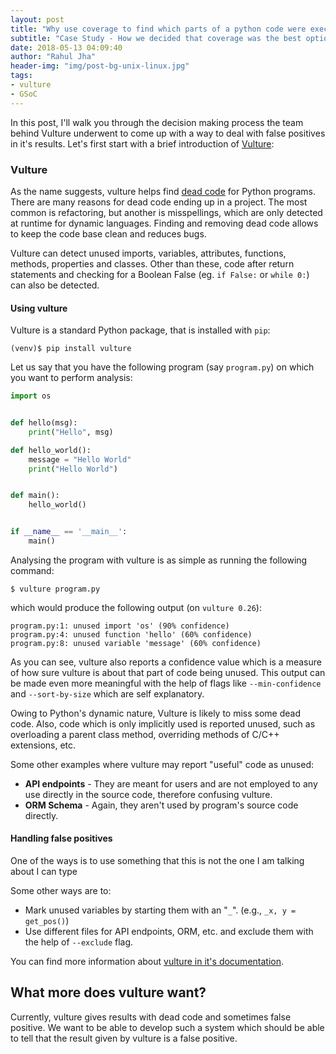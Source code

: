 ```yaml
---
layout: post
title: "Why use coverage to find which parts of a python code were executed?"
subtitle: "Case Study - How we decided that coverage was the best option for detecting false positives in vulture."
date: 2018-05-13 04:09:40
author: "Rahul Jha"
header-img: "img/post-bg-unix-linux.jpg"
tags:
- vulture
- GSoC
---
```


In this post, I'll walk you through the decision making process the team behind Vulture underwent to come up with a way to deal with false positives in it's results. Let's first start with a brief introduction of [Vulture](https://github.com/jendrikseipp/vulture):

### Vulture

As the name suggests, vulture helps find [dead code](https://en.wikipedia.org/wiki/Dead_code) for Python programs. There are many reasons for dead code ending up in a project. The most common is refactoring, but another is misspellings, which are only detected at runtime for dynamic languages. Finding and removing dead code allows to keep the code base clean and reduces bugs. 

Vulture can detect unused imports, variables, attributes, functions, methods, properties and classes. Other than these, code after return statements and checking for a Boolean False (eg. `if False:` or `while 0:`) can also be detected.

#### Using vulture

Vulture is a standard Python package, that is installed with `pip`:

```
(venv)$ pip install vulture
```

Let us say that you have the following program (say `program.py`) on which you want to perform analysis:

```py
import os


def hello(msg):
	print("Hello", msg)

def hello_world():
	message = "Hello World"
	print("Hello World")


def main():
	hello_world()


if __name__ == '__main__':
	main()
```

Analysing the program with vulture is as simple as running the following command:

```
$ vulture program.py
```

which would produce the following output (on `vulture 0.26`):

```
program.py:1: unused import 'os' (90% confidence)
program.py:4: unused function 'hello' (60% confidence)
program.py:8: unused variable 'message' (60% confidence)
```

As you can see, vulture also reports a confidence value which is a measure of how sure vulture is about that part of code being unused. This output can be made even more meaningful with the help of flags like `--min-confidence` and `--sort-by-size` which are self explanatory.

Owing to Python's dynamic nature, Vulture is likely to miss some dead code. Also, code which is only implicitly used is reported unused, such as overloading a parent class method, overriding methods of C/C++ extensions, etc.

Some other examples where vulture may report "useful" code as unused:
- **API endpoints** - They are meant for users and are not employed to any use directly in the source code, therefore confusing vulture.
- **ORM Schema** - Again, they aren't used by program's source code directly.

#### Handling false positives

One of the ways is to use something that this is not the one I am talking about I can type

Some other ways are to:
- Mark unused variables by starting them with an "`_`".  (e.g., `_x, y = get_pos()`)
- Use different files for API endpoints, ORM, etc. and exclude them with the help of `--exclude` flag.

You can find more information about [vulture in it's documentation](https://github.com/jendrikseipp/vulture/tree/master/README.rst).


## What more does vulture want?

Currently, vulture gives results with dead code and sometimes false positive. We want to be able to develop such a system which should be able to tell that the result given by vulture is a false positive.
